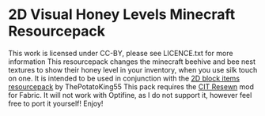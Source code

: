 # 2D Visual Honey Levels Minecraft Resourcepack
This work is licensed under CC-BY, please see LICENCE.txt for more information
This resourcepack changes the minecraft beehive and bee nest textures to show their honey level in your inventory, when you use silk touch on one.
It is intended to be used in conjunction with the [2D block items resourcepack](https://www.planetminecraft.com/texture-pack/2d-block-items/) by ThePotatoKing55
This pack requires the [CIT Resewn](https://www.curseforge.com/minecraft/mc-mods/cit-resewn) mod for Fabric.
It will not work with Optifine, as I do not support it, however feel free to port it yourself!
Enjoy!
